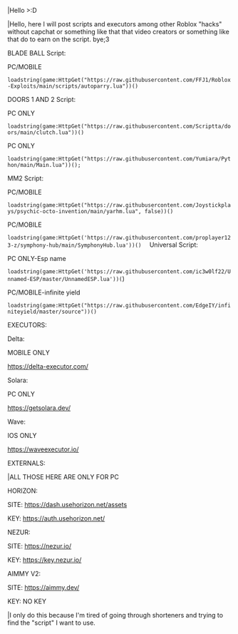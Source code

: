 |Hello >:D


|Hello, here I will post scripts and executors among other Roblox "hacks" without capchat or something like that that video creators or something like that do to earn on the script. bye;3




BLADE BALL Script:

PC/MOBILE

`loadstring(game:HttpGet("https://raw.githubusercontent.com/FFJ1/Roblox-Exploits/main/scripts/autoparry.lua"))()
`







DOORS 1 AND 2 Script:

PC ONLY

`loadstring(game:HttpGet("https://raw.githubusercontent.com/Scriptta/doors/main/clutch.lua"))()`

PC ONLY

`loadstring(game:HttpGet("https://raw.githubusercontent.com/Yumiara/Python/main/Main.lua"))();
`












MM2 Script:

PC/MOBILE

`loadstring(game:HttpGet("https://raw.githubusercontent.com/Joystickplays/psychic-octo-invention/main/yarhm.lua", false))()`

PC/MOBILE

 `loadstring(game:HttpGet('https://raw.githubusercontent.com/proplayer123-z/symphony-hub/main/SymphonyHub.lua'))() 
`
Universal Script:

PC ONLY-Esp name

`loadstring(game:HttpGet('https://raw.githubusercontent.com/ic3w0lf22/Unnamed-ESP/master/UnnamedESP.lua'))(`)

PC/MOBILE-infinite yield

`loadstring(game:HttpGet("https://raw.githubusercontent.com/EdgeIY/infiniteyield/master/source"))()`


EXECUTORS:

Delta:

MOBILE ONLY

https://delta-executor.com/

Solara:

PC ONLY

https://getsolara.dev/

Wave:

IOS ONLY

https://waveexecutor.io/
















EXTERNALS:


|ALL THOSE HERE ARE ONLY FOR PC


HORIZON:

SITE: https://dash.usehorizon.net/assets

 KEY: https://auth.usehorizon.net/

NEZUR:

SITE: https://nezur.io/

 KEY: https://key.nezur.io/

AIMMY V2:

SITE: https://aimmy.dev/

 KEY: NO KEY












































|I only do this because I'm tired of going through shorteners and trying to find the "script" I want to use.
